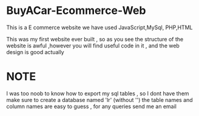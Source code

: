 BuyACar-Ecommerce-Web
=====================
This is a E commerce website we have used JavaScript,MySql, PHP,HTML

This was my first website ever built , so as you  see the structure of the website is awful ,however you will find useful code in it , 
and the web design is good actually

NOTE
=====
I was too noob to know how to export my sql tables , so I dont have them
make sure  to create a database named 'lr' (without '') the table names and column names are easy to guess ,
for any queries send me an email



